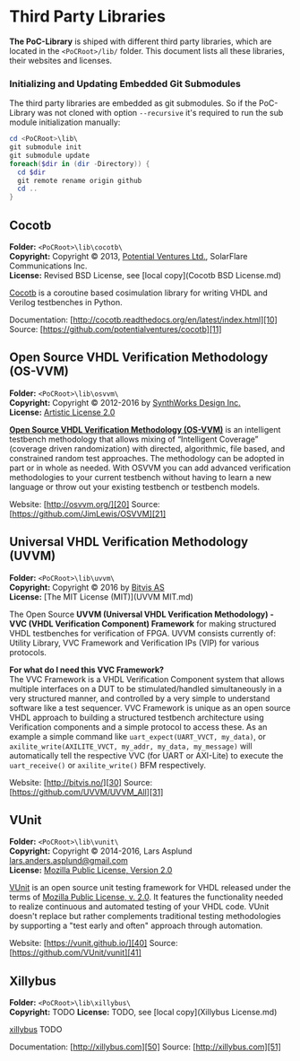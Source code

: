 # Third Party Libraries

**The PoC-Library** is shiped with different third party libraries, which
are located in the `<PoCRoot>/lib/` folder. This document lists all these
libraries, their websites and licenses.

### Initializing and Updating Embedded Git Submodules

The third party libraries are embedded as git submodules. So if the PoC-Library
was not cloned with option `--recursive` it's required to run the sub module
initialization manually:

```PowerShell
cd <PoCRoot>\lib\
git submodule init
git submodule update
foreach($dir in (dir -Directory)) {
  cd $dir
  git remote rename origin github
  cd ..
}
```  

## Cocotb

**Folder:**		`<PoCRoot>\lib\cocotb\`  
**Copyright:**	Copyright © 2013, [Potential Ventures Ltd.](http://potential.ventures/), SolarFlare Communications Inc.  
**License:**	Revised BSD License, see [local copy](Cocotb BSD License.md)

[Cocotb][10] is a coroutine based cosimulation library for writing VHDL and Verilog testbenches in Python.

Documentation: [http://cocotb.readthedocs.org/en/latest/index.html][10]
Source: [https://github.com/potentialventures/cocotb][11]

 [10]: http://cocotb.readthedocs.org/en/latest/index.html
 [11]: https://github.com/potentialventures/cocotb


## Open Source VHDL Verification Methodology (OS-VVM)

**Folder:**		`<PoCRoot>\lib\osvvm\`  
**Copyright:**	Copyright © 2012-2016 by [SynthWorks Design Inc.](http://www.synthworks.com/)  
**License:**	[Artistic License 2.0][PAL2.0]

[**Open Source VHDL Verification Methodology (OS-VVM)**][20] is an intelligent
testbench methodology that allows mixing of “Intelligent Coverage” (coverage
driven randomization) with directed, algorithmic, file based, and constrained
random test approaches. The methodology can be adopted in part or in whole as
needed. With OSVVM you can add advanced verification methodologies to your
current testbench without having to learn a new language or throw out your
existing testbench or testbench models.

Website: [http://osvvm.org/][20]
Source:  [https://github.com/JimLewis/OSVVM][21]

 [20]: http://osvvm.org/
 [21]: https://github.com/JimLewis/OSVVM


## Universal VHDL Verification Methodology (UVVM)

**Folder:**		`<PoCRoot>\lib\uvvm\`  
**Copyright:**	Copyright © 2016 by [Bitvis AS](http://bitvis.no/)  
**License:**	[The MIT License (MIT)](UVVM MIT.md)

The Open Source **UVVM (Universal VHDL Verification Methodology) - VVC (VHDL
Verification Component) Framework** for making structured VHDL testbenches
for verification of FPGA. UVVM consists currently of: Utility Library, VVC
Framework and Verification IPs (VIP) for various protocols.

**For what do I need this VVC Framework?**  
The VVC Framework is a VHDL Verification Component system that allows multiple
interfaces on a DUT to be stimulated/handled simultaneously in a very
structured manner, and controlled by a very simple to understand software like
a test sequencer. VVC Framework is unique as an open source VHDL approach to
building a structured testbench architecture using Verification components and
a simple protocol to access these. As an example a simple command like
`uart_expect(UART_VVCT, my_data)`, or `axilite_write(AXILITE_VVCT, my_addr, my_data, my_message)`
will automatically tell the respective VVC (for UART or AXI-Lite) to execute the
`uart_receive()` or `axilite_write()` BFM respectively.

Website: [http://bitvis.no/][30]
Source:  [https://github.com/UVVM/UVVM_All][31]

 [30]: http://bitvis.no/
 [31]: https://github.com/UVVM/UVVM_All


## VUnit

**Folder:**		`<PoCRoot>\lib\vunit\`  
**Copyright:**	Copyright © 2014-2016, Lars Asplund [lars.anders.asplund@gmail.com](mailto://lars.anders.asplund@gmail.com)  
**License:**	[Mozilla Public License, Version 2.0][MPL2.0]

[VUnit][31] is an open source unit testing framework for VHDL released under the
terms of [Mozilla Public License, v. 2.0][MPL2.0]. It features the functionality
needed to realize continuous and automated testing of your VHDL code. VUnit
doesn't replace but rather complements traditional testing methodologies by
supporting a "test early and often" approach through automation.

Website: [https://vunit.github.io/][40]
Source: [https://github.com/VUnit/vunit][41]

 [40]: https://vunit.github.io/
 [41]: https://github.com/VUnit/vunit

 
## Xillybus

**Folder:**		`<PoCRoot>\lib\xillybus\`  
**Copyright:**	TODO
**License:**	TODO, see [local copy](Xillybus License.md)

[xillybus][50] TODO

Documentation: [http://xillybus.com][50]
Source: [http://xillybus.com][51]

 [50]: http://xillybus.com
 [51]: http://xillybus.com


 [PAL2.0]:	http://www.perlfoundation.org/artistic_license_2_0
 [MPL2.0]:	https://www.mozilla.org/en-US/MPL/2.0/
 [AL2.0]:	http://www.apache.org/licenses/LICENSE-2.0
